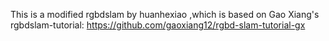 This is a modified rgbdslam by huanhexiao ,which is based on Gao Xiang's rgbdslam-tutorial:
https://github.com/gaoxiang12/rgbd-slam-tutorial-gx